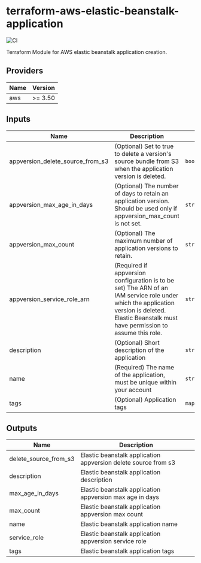 # terraform-aws-elastic-beanstalk-application
![CI](https://github.com/scalereal/terraform-aws-elastic-beanstalk-application/workflows/CI/badge.svg)


Terraform Module for AWS elastic beanstalk application creation.
## Providers

| Name | Version |
|------|---------|
| aws  | >= 3.50 |

## Inputs

| Name | Description | Type | Default | Required |
|------|-------------|------|---------|:-----:|
| appversion\_delete\_source\_from\_s3 | (Optional) Set to true to delete a version's source bundle from S3 when the application version is deleted. | `bool` | `false` | no |
| appversion\_max\_age\_in\_days | (Optional) The number of days to retain an application version. Should be used only if appversion\_max\_count is not set. | `string` | `""` | no |
| appversion\_max\_count | (Optional) The maximum number of application versions to retain. | `string` | `""` | no |
| appversion\_service\_role\_arn | (Required if appversion configuration is to be set) The ARN of an IAM service role under which the application version is deleted. Elastic Beanstalk must have permission to assume this role. | `string` | `""` | no |
| description | (Optional) Short description of the application | `string` | `""` | no |
| name | (Required) The name of the application, must be unique within your account | `string` | n/a | yes |
| tags | (Optional) Application tags | `map(string)` | `{}` | no |

## Outputs

| Name | Description |
|------|-------------|
| delete\_source\_from\_s3 | Elastic beanstalk application appversion delete source from s3 |
| description | Elastic beanstalk application description |
| max\_age\_in\_days | Elastic beanstalk application appversion max age in days |
| max\_count | Elastic beanstalk application appversion max count |
| name | Elastic beanstalk application name |
| service\_role | Elastic beanstalk application appversion service role |
| tags | Elastic beanstalk application tags |

